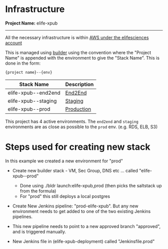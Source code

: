 # Infrastructure

**Project Name:** elife-xpub

---

All the necessary infrastructure is within [AWS under the elifesciences account](https://512686554592.signin.aws.amazon.com/console)

This is managed using [builder](https://github.com/elifesciences/builder) using the convention where the "Project Name" is appended with the environment to give the "Stack Name". This is done in the form:

```
{project name}--{env}
```

| Stack Name          | Description                                         |
| ------------------- | --------------------------------------------------- |
| elife-xpub--end2end | [End2End](https://end2end--xpub.elifesciences.org/) |
| elife-xpub--staging | [Staging](https://staging--xpub.elifesciences.org/) |
| elife-xpub--prod    | [Production](https://xpub.elifesciences.org/)       |

This project has 4 active environments. The `end2end` and `staging` environments are as close as possible to the `prod` env. (e.g. RDS, ELB, S3)

# Steps used for creating new stack

In this example we created a new environment for "prod"

- Create new builder stack - VM, Sec Group, DNS etc ... called "elife-xpub--prod"

  - Done using ./bldr launch:elife-xpub,prod (then picks the saltstack up from the formula)
  - For "prod" this still deploys a local postgres

- Create New Jenkins pipeline: "prod-elife-xpub". But any new environment needs to get added to one of the two existing Jenkins pipelines.

- This new pipeline needs to point to a new approved branch "approved", and is triggered manually.

- New Jenkins file in (elife-xpub-deployment) called "Jenkinsfile.prod"
